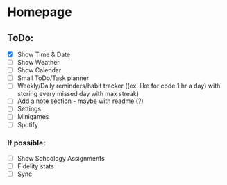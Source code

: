 # Homepage

## ToDo:

- [x] Show Time & Date
- [ ] Show Weather
- [ ] Show Calendar
- [ ] Small ToDo/Task planner
- [ ] Weekly/Daily reminders/habit tracker ((ex. like for code 1 hr a day) with storing every missed day with max streak)
- [ ] Add a note section - maybe with readme (?)
- [ ] Settings
- [ ] Minigames
- [ ] Spotify

### If possible:

- [ ] Show Schoology Assignments
- [ ] Fidelity stats
- [ ] Sync
